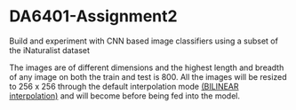 # DA6401-Assignment2
Build and experiment with CNN based image classifiers using a subset of the iNaturalist dataset

The images are of different dimensions and the highest length and breadth of any image on both the train and test is 800. All the images will be resized to 256 x 256 through the default interpolation mode [(BILINEAR interpolation)](partA/dataloader.py#L11) and will become before being fed into the model.
